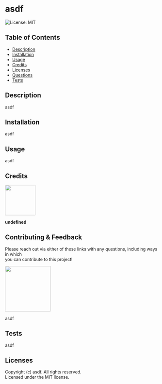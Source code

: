# asdf
  ![License: MIT](https://img.shields.io/badge/License-MIT-yellow.svg)

  ## Table of Contents
  - [Description](#description)
  - [Installation](#installation)
  - [Usage](#usage)
  - [Credits](#credits)
  - [Licenses](#licenses)
  - [Questions](#questions)
  - [Tests](#tests)

  ## Description
  asdf

  ## Installation
  asdf

  ## Usage
  asdf

  ## Credits
  [<img src="https://github.com/undefined.png?" width="100"/>](https://github.com/undefined)  

  **undefined**

  ## Contributing & Feedback 

  Please reach out via either of these links with any questions, including ways in which  
  you can contribute to this project!

  [<img src="https://github.com/asdf.png?" width="150"/>](https://github.com/asdf)  
  
  asdf

  ## Tests
  asdf

  ## Licenses
  
  Copyright (c) asdf. All rights reserved.  
  Licensed under the MIT license.
